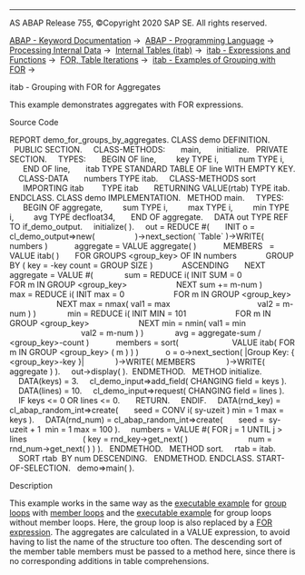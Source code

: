   

* * *

AS ABAP Release 755, ©Copyright 2020 SAP SE. All rights reserved.

[ABAP - Keyword Documentation](https://help.sap.com/doc/abapdocu_755_index_htm/7.55/en-US/abenabap.htm) →  [ABAP - Programming Language](https://help.sap.com/doc/abapdocu_755_index_htm/7.55/en-US/abenabap_reference.htm) →  [Processing Internal Data](https://help.sap.com/doc/abapdocu_755_index_htm/7.55/en-US/abenabap_data_working.htm) →  [Internal Tables (itab)](https://help.sap.com/doc/abapdocu_755_index_htm/7.55/en-US/abenitab.htm) →  [itab - Expressions and Functions](https://help.sap.com/doc/abapdocu_755_index_htm/7.55/en-US/abentable_processing_expr_func.htm) →  [FOR, Table Iterations](https://help.sap.com/doc/abapdocu_755_index_htm/7.55/en-US/abenfor_itab.htm) →  [itab - Examples of Grouping with FOR](https://help.sap.com/doc/abapdocu_755_index_htm/7.55/en-US/abenfor_grouping_abexas.htm) → 

itab - Grouping with FOR for Aggregates

This example demonstrates aggregates with FOR expressions.

Source Code

REPORT demo\_for\_groups\_by\_aggregates.
CLASS demo DEFINITION.
  PUBLIC SECTION.
    CLASS-METHODS:
      main,
      initialize.
  PRIVATE SECTION.
    TYPES:
      BEGIN OF line,
        key TYPE i,
        num TYPE i,
      END OF line,
      itab TYPE STANDARD TABLE OF line WITH EMPTY KEY.
    CLASS-DATA
      numbers TYPE itab.
    CLASS-METHODS sort
      IMPORTING itab        TYPE itab
      RETURNING VALUE(rtab) TYPE itab.
ENDCLASS.
CLASS demo IMPLEMENTATION.
  METHOD main.
    TYPES:
      BEGIN OF aggregate,
        sum TYPE i,
        max TYPE i,
        min TYPE i,
        avg TYPE decfloat34,
      END OF aggregate.
    DATA out TYPE REF TO if\_demo\_output.
    initialize( ).
    out = REDUCE #(
      INIT o = cl\_demo\_output=>new(
                 )->next\_section( \`Table\` )->WRITE( numbers )
           aggregate = VALUE aggregate( )
           MEMBERS   = VALUE itab( )
      FOR GROUPS <group\_key> OF <wa> IN numbers
            GROUP BY ( key = <wa>-key count = GROUP SIZE )
            ASCENDING
      NEXT aggregate = VALUE #(
             sum = REDUCE i( INIT SUM = 0
                     FOR m IN GROUP <group\_key>
                     NEXT sum += m-num )
             max = REDUCE i( INIT max = 0
                     FOR m IN GROUP <group\_key>
                     NEXT max = nmax( val1 = max
                                      val2 = m-num ) )
             min = REDUCE i( INIT MIN = 101
                     FOR m IN GROUP <group\_key>
                     NEXT min = nmin( val1 = min
                                val2 = m-num ) )
             avg = aggregate-sum / <group\_key>-count )
           members = sort(
                       VALUE itab( FOR m IN GROUP <group\_key> ( m ) ) )
           o = o->next\_section( |Group Key: { <group\_key>-key }|
             )->WRITE( MEMBERS
             )->WRITE( aggregate ) ).
    out->display( ).  ENDMETHOD.
  METHOD initialize.
    DATA(keys) = 3.
    cl\_demo\_input=>add\_field( CHANGING field = keys ).
    DATA(lines) = 10.
    cl\_demo\_input=>request( CHANGING field = lines ).
    IF keys <= 0 OR lines <= 0.
      RETURN.
    ENDIF.
    DATA(rnd\_key) = cl\_abap\_random\_int=>create(
      seed = CONV i( sy-uzeit ) min = 1 max = keys ).
    DATA(rnd\_num) = cl\_abap\_random\_int=>create(
      seed =  sy-uzeit + 1  min = 1 max = 100 ).
    numbers = VALUE #( FOR j = 1 UNTIL j > lines
                        ( key = rnd\_key->get\_next( )
                          num = rnd\_num->get\_next( ) ) ).
  ENDMETHOD.
  METHOD sort.
    rtab = itab.
    SORT rtab  BY num DESCENDING.
  ENDMETHOD.
ENDCLASS.
START-OF-SELECTION.
  demo=>main( ).

Description

This example works in the same way as the [executable example](https://help.sap.com/doc/abapdocu_755_index_htm/7.55/en-US/abenloop_group_by_aggregates_abexa.htm) for [group loops](https://help.sap.com/doc/abapdocu_755_index_htm/7.55/en-US/abengroup_loop_glosry.htm "Glossary Entry") with [member loops](https://help.sap.com/doc/abapdocu_755_index_htm/7.55/en-US/abenmember_loop_glosry.htm "Glossary Entry") and the [executable example](https://help.sap.com/doc/abapdocu_755_index_htm/7.55/en-US/abenloop_group_by_for_abexa.htm) for group loops without member loops. Here, the group loop is also replaced by a [FOR expression](https://help.sap.com/doc/abapdocu_755_index_htm/7.55/en-US/abenfor_groups_of.htm). The aggregates are calculated in a VALUE expression, to avoid having to list the name of the structure too often. The descending sort of the member table members must be passed to a method here, since there is no corresponding additions in table comprehensions.
